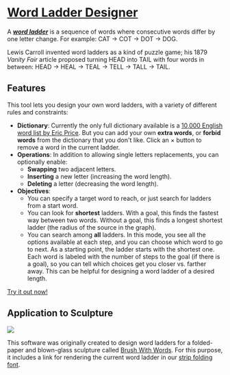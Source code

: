 # [Word Ladder Designer](https://edemaine.github.io/word-ladder/)

A [***word ladder***](https://en.wikipedia.org/wiki/Word_ladder)
is a sequence of words where consecutive words differ by one letter change.
For example: CAT → COT → DOT → DOG.

Lewis Carroll invented word ladders as a kind of puzzle game;
his 1879 *Vanity Fair* article proposed turning HEAD into TAIL with four words
in between: HEAD → HEAL → TEAL → TELL → TALL → TAIL.

## Features

This tool lets you design your own word ladders,
with a variety of different rules and constraints:

* **Dictionary**: Currently the only full dictionary available is a
  [10,000 English word list by Eric Price](https://www.mit.edu/~ecprice/wordlist.10000).
  But you can add your own **extra words**,
  or **forbid words** from the dictionary that you don't like.
  Click an × button to remove a word in the current ladder.
* **Operations**: In addition to allowing single letters replacements,
  you can optionally enable:
  * **Swapping** two adjacent letters.
  * **Inserting** a new letter (increasing the word length).
  * **Deleting** a letter (decreasing the word length).
* **Objectives**:
  * You can specify a target word to reach, or
    just search for ladders from a start word.
  * You can look for **shortest** ladders.
    With a goal, this finds the fastest way between two words.
    Without a goal, this finds a longest shortest ladder
    (the radius of the source in the graph).
  * You can search among **all** ladders.
    In this mode, you see all the options available at each step,
    and you can choose which word to go to next.
    As a starting point, the ladder starts with the shortest one.
    Each word is labeled with the number of steps to the goal
    (if there is a goal), so you can tell which choices get you closer
    vs. farther away.
    This can be helpful for designing a word ladder of a desired length.

[Try it out now!](https://edemaine.github.io/word-ladder/)

## Application to Sculpture

[![](https://erikdemaine.org/curved/Brush/thumbs/brush4_small.jpg)](https://erikdemaine.org/curved/Brush/)

This software was originally created to design word ladders
for a folded-paper and blown-glass sculpture called
[Brush With Words](https://erikdemaine.org/curved/Brush/).
For this purpose, it includes a link for rendering the current word ladder
in our [strip folding font](https://erikdemaine.org/fonts/strip/).
